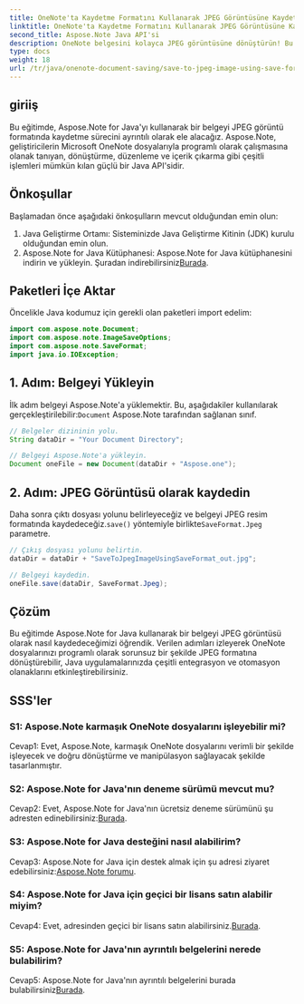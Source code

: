 ```yaml
---
title: OneNote'ta Kaydetme Formatını Kullanarak JPEG Görüntüsüne Kaydetme
linktitle: OneNote'ta Kaydetme Formatını Kullanarak JPEG Görüntüsüne Kaydetme
second_title: Aspose.Note Java API'si
description: OneNote belgesini kolayca JPEG görüntüsüne dönüştürün! Bu Java eğitimi Aspose.Note'un nasıl kullanıldığını gösterir. Kod örnekleriyle dönüştürün ve otomatikleştirin! #OneNote #Java #Aspose
type: docs
weight: 18
url: /tr/java/onenote-document-saving/save-to-jpeg-image-using-save-format/
---
```

## giriiş

Bu eğitimde, Aspose.Note for Java'yı kullanarak bir belgeyi JPEG görüntü formatında kaydetme sürecini ayrıntılı olarak ele alacağız. Aspose.Note, geliştiricilerin Microsoft OneNote dosyalarıyla programlı olarak çalışmasına olanak tanıyan, dönüştürme, düzenleme ve içerik çıkarma gibi çeşitli işlemleri mümkün kılan güçlü bir Java API'sidir.

## Önkoşullar

Başlamadan önce aşağıdaki önkoşulların mevcut olduğundan emin olun:

1. Java Geliştirme Ortamı: Sisteminizde Java Geliştirme Kitinin (JDK) kurulu olduğundan emin olun.
2.  Aspose.Note for Java Kütüphanesi: Aspose.Note for Java kütüphanesini indirin ve yükleyin. Şuradan indirebilirsiniz[Burada](https://releases.aspose.com/note/java/).

## Paketleri İçe Aktar

Öncelikle Java kodumuz için gerekli olan paketleri import edelim:

```java
import com.aspose.note.Document;
import com.aspose.note.ImageSaveOptions;
import com.aspose.note.SaveFormat;
import java.io.IOException;
```

## 1. Adım: Belgeyi Yükleyin

 İlk adım belgeyi Aspose.Note'a yüklemektir. Bu, aşağıdakiler kullanılarak gerçekleştirilebilir:`Document` Aspose.Note tarafından sağlanan sınıf.

```java
// Belgeler dizininin yolu.
String dataDir = "Your Document Directory";

// Belgeyi Aspose.Note'a yükleyin.
Document oneFile = new Document(dataDir + "Aspose.one");
```

## 2. Adım: JPEG Görüntüsü olarak kaydedin

 Daha sonra çıktı dosyası yolunu belirleyeceğiz ve belgeyi JPEG resim formatında kaydedeceğiz.`save()` yöntemiyle birlikte`SaveFormat.Jpeg` parametre.

```java
// Çıkış dosyası yolunu belirtin.
dataDir = dataDir + "SaveToJpegImageUsingSaveFormat_out.jpg";

// Belgeyi kaydedin.
oneFile.save(dataDir, SaveFormat.Jpeg);
```

## Çözüm

Bu eğitimde Aspose.Note for Java kullanarak bir belgeyi JPEG görüntüsü olarak nasıl kaydedeceğimizi öğrendik. Verilen adımları izleyerek OneNote dosyalarınızı programlı olarak sorunsuz bir şekilde JPEG formatına dönüştürebilir, Java uygulamalarınızda çeşitli entegrasyon ve otomasyon olanaklarını etkinleştirebilirsiniz.

## SSS'ler

### S1: Aspose.Note karmaşık OneNote dosyalarını işleyebilir mi?

Cevap1: Evet, Aspose.Note, karmaşık OneNote dosyalarını verimli bir şekilde işleyecek ve doğru dönüştürme ve manipülasyon sağlayacak şekilde tasarlanmıştır.

### S2: Aspose.Note for Java'nın deneme sürümü mevcut mu?

 Cevap2: Evet, Aspose.Note for Java'nın ücretsiz deneme sürümünü şu adresten edinebilirsiniz:[Burada](https://releases.aspose.com/).

### S3: Aspose.Note for Java desteğini nasıl alabilirim?

 Cevap3: Aspose.Note for Java için destek almak için şu adresi ziyaret edebilirsiniz:[Aspose.Note forumu](https://forum.aspose.com/c/note/28).

### S4: Aspose.Note for Java için geçici bir lisans satın alabilir miyim?

 Cevap4: Evet, adresinden geçici bir lisans satın alabilirsiniz.[Burada](https://purchase.aspose.com/temporary-license/).

### S5: Aspose.Note for Java'nın ayrıntılı belgelerini nerede bulabilirim?

Cevap5: Aspose.Note for Java'nın ayrıntılı belgelerini burada bulabilirsiniz[Burada](https://reference.aspose.com/note/java/).